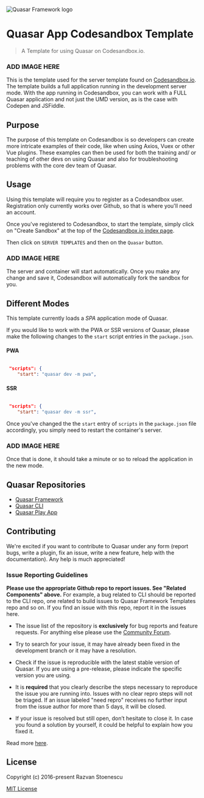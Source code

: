 ![Quasar Framework logo](https://cdn.rawgit.com/quasarframework/quasar-art/863c14bd/dist/svg/quasar-logo-full-inline.svg)

# Quasar App Codesandbox Template
> A Template for using Quasar on Codesandbox.io.

### ADD IMAGE HERE ###

This is the template used for the server template found on [Codesandbox.io](https://codesandbox.io). The template builds a full application running in the development server mode. With the app running in Codesandbox, you can work with a FULL Quasar application and not just the UMD version, as is the case with Codepen and JSFiddle.  

## Purpose

The purpose of this template on Codesandbox is so developers can create more intricate examples of their code, like when using Axios, Vuex or other Vue plugins. These examples can then be used for both the training and/ or teaching of other devs on using Quasar and also for troubleshooting problems with the core dev team of Quasar. 

## Usage 

Using this template will require you to register as a Codesandbox user. Registration only currently works over Github, so that is where you'll need an account.

Once you've registered to Codesandbox, to start the template, simply click on "Create Sandbox" at the top of the [Codesandbox.io index page](https://codesandbox.io). 

Then click on `SERVER TEMPLATES` and then on the `Quasar` button. 

### ADD IMAGE HERE ###

The server and container will start automatically. Once you make any change and save it, Codesandbox will automatically fork the sandbox for you. 

## Different Modes

This template currently loads a *SPA* application mode of Quasar.

If you would like to work with the PWA or SSR versions of Quasar, please make the following changes to the `start` script entries in the `package.json`.

#### PWA

```json

 "scripts": {
    "start": "quasar dev -m pwa",

```

#### SSR

```json

 "scripts": {
    "start": "quasar dev -m ssr",

```

Once you've changed the the `start` entry of `scripts` in the `package.json` file accordingly, you simply need to restart the container's server. 

### ADD IMAGE HERE ###

Once that is done, it should take a minute or so to reload the application in the new mode. 

## Quasar Repositories

* [Quasar Framework](https://github.com/quasarframework/quasar)
* [Quasar CLI](https://github.com/quasarframework/quasar-cli)
* [Quasar Play App](https://github.com/quasarframework/quasar-play)

## Contributing

We're excited if you want to contribute to Quasar under any form (report bugs, write a plugin, fix an issue, write a new feature, help with the documentation). Any help is much appreciated!

### Issue Reporting Guidelines

**Please use the appropriate Github repo to report issues. See "Related Components" above.** For example, a bug related to CLI should be reported to the CLI repo, one related to build issues to Quasar Framework Templates repo and so on. If you find an issue with this repo, report it in the issues here.

- The issue list of the repository is **exclusively** for bug reports and feature requests. For anything else please use the [Community Forum](http://forum.quasar-framework.org).

- Try to search for your issue, it may have already been fixed in the development branch or it may have a resolution.

- Check if the issue is reproducible with the latest stable version of Quasar. If you are using a pre-release, please indicate the specific version you are using.

- It is **required** that you clearly describe the steps necessary to reproduce the issue you are running into. Issues with no clear repro steps will not be triaged. If an issue labeled "need repro" receives no further input from the issue author for more than 5 days, it will be closed.

- If your issue is resolved but still open, don’t hesitate to close it. In case you found a solution by yourself, it could be helpful to explain how you fixed it.

Read more [here](http://quasar-framework.org/guide/contributing.html).

## License

Copyright (c) 2016-present Razvan Stoenescu

[MIT License](http://en.wikipedia.org/wiki/MIT_License)
